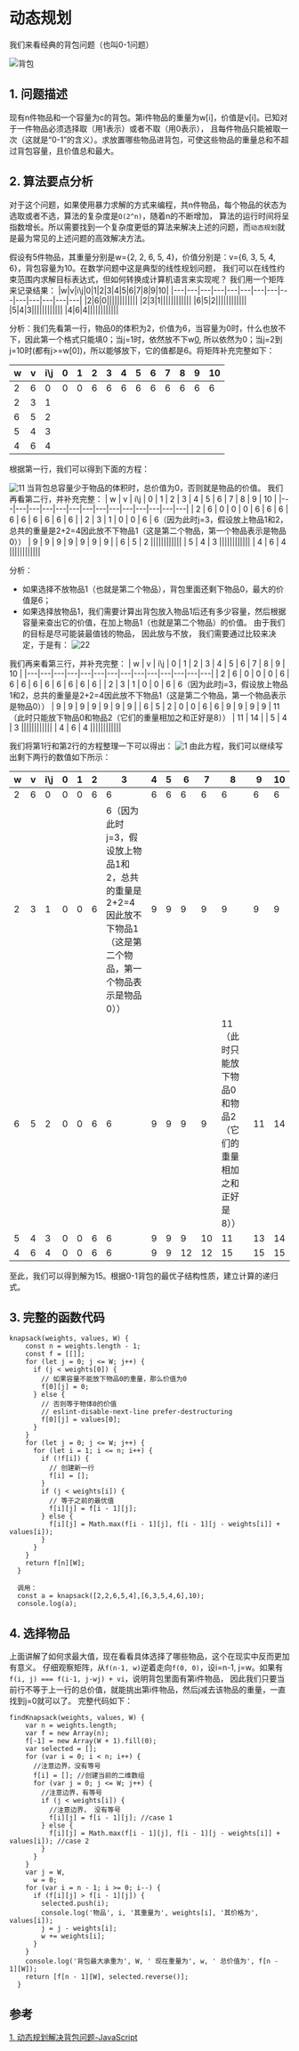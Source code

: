 # 动态规划

我们来看经典的背包问题（也叫0-1问题）

![背包](https://user-images.githubusercontent.com/82437559/117530981-bd7e4100-b012-11eb-85d6-25b4c7093265.png)


## 1. 问题描述 

现有n件物品和一个容量为c的背包。第i件物品的重量为w[i]，价值是v[i]。已知对于一件物品必须选择取（用1表示）或者不取（用0表示），
且每件物品只能被取一次（这就是“0-1”的含义）。求放置哪些物品进背包，可使这些物品的重量总和不超过背包容量，且价值总和最大。

## 2. 算法要点分析

对于这个问题，如果使用暴力求解的方式来编程，共n件物品，每个物品的状态为选取或者不选，算法的复杂度是`O(2^n)`，随着n的不断增加，
算法的运行时间将呈指数增长。所以需要找到一个复杂度更低的算法来解决上述的问题，而`动态规划`就是最为常见的上述问题的高效解决方法。

假设有5件物品，其重量分别是w={2, 2, 6, 5, 4}，价值分别是：v={6, 3, 5, 4, 6}，背包容量为10。在数学问题中这是典型的线性规划问题，
我们可以在线性约束范围内求解目标表达式，但如何转换成计算机语言来实现呢？
我们用一个矩阵来记录结果：
|w|v|i\j|0|1|2|3|4|5|6|7|8|9|10|
|---|---|---|---|---|---|---|---|---|---|---|---|---|---|
|2|6|0||||||||||||
|2|3|1||||||||||||
|6|5|2||||||||||||
|5|4|3||||||||||||
|4|6|4||||||||||||

分析：我们先看第一行，物品0的体积为2，价值为6，当容量为0时，什么也放不下，因此第一个格式只能填0；当j=1时，依然放不下w[0](w[0]=2),
所以依然为0；当j=2到j=10时(都有j>=w[0])，所以能够放下，它的值都是6。将矩阵补充完整如下：

|w|v|i\j|0|1|2|3|4|5|6|7|8|9|10|
|---|---|---|---|---|---|---|---|---|---|---|---|---|---|
|2|6|0|0|0|6|6|6|6|6|6|6|6|6|
|2|3|1||||||||||||
|6|5|2||||||||||||
|5|4|3||||||||||||
|4|6|4||||||||||||

根据第一行，我们可以得到下面的方程：

![11](https://user-images.githubusercontent.com/82437559/117532654-1e117c00-b01b-11eb-8a04-f95b72844bc2.png)
当背包总容量少于物品的体积时，总价值为0，否则就是物品的价值。
我们再看第二行，并补充完整：
| w | v | i\j | 0 | 1 | 2 | 3 | 4 | 5 | 6 | 7 | 8 | 9 | 10 |
|---|---|---|---|---|---|---|---|---|---|---|---|---|---|
| 2 | 6 | 0 | 0 | 0 | 6 | 6 | 6 | 6 | 6 | 6 | 6 | 6 | 6 |
| 2 | 3 | 1 | 0 | 0 | 6 | 6（因为此时j=3，假设放上物品1和2，总共的重量是2+2=4因此放不下物品1（这是第二个物品，第一个物品表示是物品0）） | 9 | 9 | 9 | 9 | 9 | 9 | 9 |
| 6 | 5 | 2 ||||||||||||
| 5 | 4 | 3 ||||||||||||
| 4 | 6 | 4 ||||||||||||

分析：
- 如果选择不放物品1（也就是第二个物品），背包里面还剩下物品0，最大的价值是6；
- 如果选择放物品1，我们需要计算出背包放入物品1后还有多少容量，然后根据容量来查出它的价值，在加上物品1（也就是第二个物品）的价值。
由于我们的目标是尽可能装最值钱的物品， 因此放与不放， 我们需要通过比较来决定，于是有：
![22](https://user-images.githubusercontent.com/82437559/117532959-96c50800-b01c-11eb-9161-3ea88cbbb01a.png)

我们再来看第三行，并补充完整：
| w | v | i\j | 0 | 1 | 2 | 3 | 4 | 5 | 6 | 7 | 8 | 9 | 10 |
|---|---|---|---|---|---|---|---|---|---|---|---|---|---|
| 2 | 6 | 0 | 0 | 0 | 6 | 6 | 6 | 6 | 6 | 6 | 6 | 6 | 6 |
| 2 | 3 | 1 | 0 | 0 | 6 | 6（因为此时j=3，假设放上物品1和2，总共的重量是2+2=4因此放不下物品1（这是第二个物品，第一个物品表示是物品0）） | 9 | 9 | 9 | 9 | 9 | 9 | 9 |
| 6 | 5 | 2 | 0 | 0 | 6 | 6 | 9 | 9 | 9 | 9 | 11（此时只能放下物品0和物品2（它们的重量相加之和正好是8）） | 11 | 14 |
| 5 | 4 | 3 ||||||||||||
| 4 | 6 | 4 ||||||||||||

我们将第1行和第2行的方程整理一下可以得出：
![1](https://user-images.githubusercontent.com/82437559/117533090-5dd96300-b01d-11eb-8710-3cd8e3d78f4a.png)
由此方程，我们可以继续写出剩下两行的数值如下所示：

| w | v | i\j | 0 | 1 | 2 | 3 | 4 | 5 | 6 | 7 | 8 | 9 | 10 |
|---|---|---|---|---|---|---|---|---|---|---|---|---|---|
| 2 | 6 | 0 | 0 | 0 | 6 | 6 | 6 | 6 | 6 | 6 | 6 | 6 | 6 |
| 2 | 3 | 1 | 0 | 0 | 6 | 6（因为此时j=3，假设放上物品1和2，总共的重量是2+2=4因此放不下物品1（这是第二个物品，第一个物品表示是物品0）） | 9 | 9 | 9 | 9 | 9 | 9 | 9 |
| 6 | 5 | 2 | 0 | 0 | 6 | 6 | 9 | 9 | 9 | 9 | 11（此时只能放下物品0和物品2（它们的重量相加之和正好是8）） | 11 | 14 |
| 5 | 4 | 3 | 0 | 0 | 6 | 6 | 9 | 9 | 9 | 10 | 11 | 13 | 14 |
| 4 | 6 | 4 | 0 | 0 | 6 | 6 | 9 | 9 | 12 | 12 | 15 | 15 | 15 |

至此，我们可以得到解为15。根据0-1背包的最优子结构性质，建立计算的递归式。

## 3. 完整的函数代码

```
knapsack(weights, values, W) {
    const n = weights.length - 1;
    const f = [[]];
    for (let j = 0; j <= W; j++) {
      if (j < weights[0]) {
        // 如果容量不能放下物品0的重量，那么价值为0
        f[0][j] = 0;
      } else {
        // 否则等于物体0的价值
        // eslint-disable-next-line prefer-destructuring
        f[0][j] = values[0];
      }
    }
    for (let j = 0; j <= W; j++) {
      for (let i = 1; i <= n; i++) {
        if (!f[i]) {
          // 创建新一行
          f[i] = [];
        }
        if (j < weights[i]) {
          // 等于之前的最优值
          f[i][j] = f[i - 1][j];
        } else {
          f[i][j] = Math.max(f[i - 1][j], f[i - 1][j - weights[i]] + values[i]);
        }
      }
    }
    return f[n][W];
  }
  
  调用：
  const a = knapsack([2,2,6,5,4],[6,3,5,4,6],10);
  console.log(a);
```

## 4. 选择物品

上面讲解了如何求最大值，现在看看具体选择了哪些物品，这个在现实中反而更加有意义。
仔细观察矩阵，从`f(n-1, w)`逆着走向`f(0, 0)`，设i=n-1, j=w。如果有`f(i, j) === f(i-1, j-wj) + vi`，说明背包里面有第i件物品，
因此我们只要当前行不等于上一行的总价值，就能挑出第i件物品，然后j减去该物品的重量，一直找到j=0就可以了。
完整代码如下：
```
findKnapsack(weights, values, W) {
    var n = weights.length;
    var f = new Array(n);
    f[-1] = new Array(W + 1).fill(0);
    var selected = [];
    for (var i = 0; i < n; i++) {
      //注意边界，没有等号
      f[i] = []; //创建当前的二维数组
      for (var j = 0; j <= W; j++) {
        //注意边界，有等号
        if (j < weights[i]) {
          //注意边界， 没有等号
          f[i][j] = f[i - 1][j]; //case 1
        } else {
          f[i][j] = Math.max(f[i - 1][j], f[i - 1][j - weights[i]] + values[i]); //case 2
        }
      }
    }
    var j = W,
      w = 0;
    for (var i = n - 1; i >= 0; i--) {
      if (f[i][j] > f[i - 1][j]) {
        selected.push(i);
        console.log('物品', i, '其重量为', weights[i], '其价格为', values[i]);
        j = j - weights[i];
        w += weights[i];
      }
    }
    console.log('背包最大承重为', W, ' 现在重量为', w, ' 总价值为', f[n - 1][W]);
    return [f[n - 1][W], selected.reverse()];
  }
```









## 参考

[1. 动态规划解决背包问题-JavaScript](https://segmentfault.com/a/1190000012829866)




